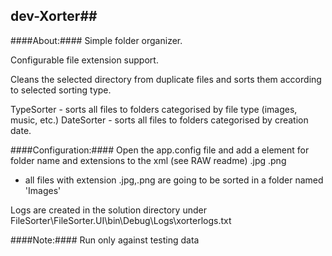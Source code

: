 ## dev-Xorter##
####About:####
Simple folder organizer. 

Configurable file extension support.

Cleans the selected directory from duplicate files and sorts them according to selected sorting type.

TypeSorter - sorts all files to folders categorised by file type (images, music, etc.)
DateSorter - sorts all files to folders categorised by creation date.

####Configuration:####
Open the app.config file and add a element for folder name and extensions to the xml
 (see RAW readme)
<Images>
  <Extension>.jpg</Extension>
  <Extension>.png</Extension>
</Images>

- all files with extension .jpg,.png are going to be sorted in a folder named 'Images'

Logs are created in the solution directory under FileSorter\FileSorter.UI\bin\Debug\Logs\xorterlogs.txt

####Note:####
Run only against testing data
